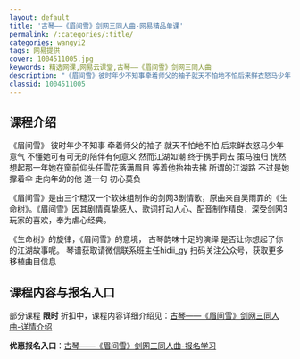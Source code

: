 ```yaml
---
layout: default
title: '古琴——《眉间雪》剑网三同人曲-网易精品单课'
permalink: /:categories/:title/
categories: wangyi2
tags: 网易提供
cover: 1004511005.jpg
keywords: 精选网课,网易云课堂,古琴——《眉间雪》剑网三同人曲
description: "《眉间雪》彼时年少不知事牵着师父的袖子就天不怕地不怕后来鲜衣怒马少年意气不懂她可有可无的陪伴有何意义然而江湖如潮终于携手同去策马独归恍然想起那一年她在窗前仰头任雪花落满眉目等着他抬袖去拂所谓"
classid: 1004511005
---
```


## 课程介绍

《眉间雪》
彼时年少不知事 牵着师父的袖子
就天不怕地不怕
后来鲜衣怒马少年意气 
不懂她可有可无的陪伴有何意义
然而江湖如潮
终于携手同去 策马独归
恍然想起那一年她在窗前仰头任雪花落满眉目
等着他抬袖去拂
所谓的江湖路
不过是她撑着伞 走向年幼的他
道一句 初心莫负

《眉间雪》是由三个糙汉一个软妹组制作的剑网3剧情歌，原曲来自吴雨霏的《生命树》。《眉间雪》因其剧情真挚感人、歌词打动人心、配音制作精良，深受剑网3玩家的喜欢，奉为虐心经典。

《生命树》的旋律，《眉间雪》的意境，
古琴韵味十足的演绎
是否让你想起了你的江湖故事呢。
琴谱获取请微信联系班主任hidii_gy
扫码关注公众号，获取更多移植曲目信息

## 课程内容与报名入口

部分课程 **限时** 折扣中，课程内容详细介绍见：[古琴——《眉间雪》剑网三同人曲-详情介绍](https://study.163.com/course/introduction/1004511005.htm?share=1&shareId=1025206652&utm_campaign=share&utm_medium=iphoneShare&utm_source=&utm_u=1025206652)

**优惠报名入口**：[古琴——《眉间雪》剑网三同人曲-报名学习](https://study.163.com/course/introduction/1004511005.htm?share=1&shareId=1025206652&utm_campaign=share&utm_medium=iphoneShare&utm_source=&utm_u=1025206652)


